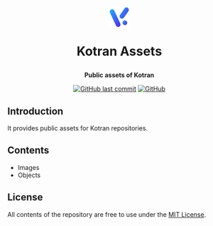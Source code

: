 <p align="center">
    <h1 align="center">
        <img src="https://github.com/kotran-io/kotran-assets/blob/main/images/symbol/symbol_colored.svg" width="50" height="50">
        <p>Kotran Assets</p>
    </h1>
    <p align="center"><b>Public assets of Kotran</b></p>
    <p align="center">
        <a target="_blank" href="https://github.com/kotran-io/kotran-assets/commits/main"><img alt="GitHub last commit" src="https://img.shields.io/github/last-commit/kotran-io/kotran-assets"></a>
        <a target="_blank" href="https://github.com/kotran-io/kotran-assets/blob/main/LICENSE"><img alt="GitHub" src="https://img.shields.io/github/license/kotran-io/kotran-assets"></a>
    </p>
</p>

## Introduction
It provides public assets for Kotran repositories. 

## Contents
 * Images
 * Objects

## License
All contents of the repository are free to use under the [MIT License](http://opensource.org/licenses/MIT).
